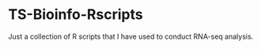 # TS-Bioinfo-Rscripts
Just a collection of R scripts that I have used to conduct RNA-seq analysis. 
